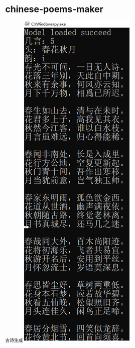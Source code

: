 # chinese-poems-maker
古诗生成
![image](https://github.com/nqctysh/chinese-poems-maker/blob/master/image/1.png)
